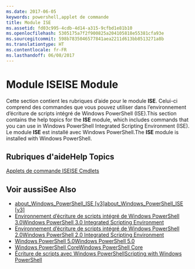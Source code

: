 ```yaml
---
ms.date: 2017-06-05
keywords: powershell,applet de commande
title: Module ISE
ms.assetid: fd03c995-4cdb-4d14-a315-9cfbd1e81b10
ms.openlocfilehash: 5305175a7f2f900825a204105818e55381cfa93e
ms.sourcegitcommit: 598b7835046577841aea2211d613bb8513271a8b
ms.translationtype: HT
ms.contentlocale: fr-FR
ms.lasthandoff: 06/08/2017
---
```

# <a name="ise-module"></a><span data-ttu-id="a1e45-103">Module ISE</span><span class="sxs-lookup"><span data-stu-id="a1e45-103">ISE Module</span></span>
<span data-ttu-id="a1e45-104">Cette section contient les rubriques d’aide pour le module **ISE**. Celui-ci comprend des commandes que vous pouvez utiliser dans l’environnement d’écriture de scripts intégré de Windows PowerShell (ISE).</span><span class="sxs-lookup"><span data-stu-id="a1e45-104">This section contains the help topics for the **ISE** module, which includes commands that you can use in Windows PowerShell Integrated Scripting Environment (ISE).</span></span> <span data-ttu-id="a1e45-105">Le module **ISE** est installé avec Windows PowerShell.</span><span class="sxs-lookup"><span data-stu-id="a1e45-105">The **ISE** module is installed with Windows PowerShell.</span></span>

## <a name="help-topics"></a><span data-ttu-id="a1e45-106">Rubriques d'aide</span><span class="sxs-lookup"><span data-stu-id="a1e45-106">Help Topics</span></span>
[<span data-ttu-id="a1e45-107">Applets de commande ISE</span><span class="sxs-lookup"><span data-stu-id="a1e45-107">ISE Cmdlets</span></span>](http://go.microsoft.com/fwlink/?LinkID=254686)

## <a name="see-also"></a><span data-ttu-id="a1e45-108">Voir aussi</span><span class="sxs-lookup"><span data-stu-id="a1e45-108">See Also</span></span>
- [<span data-ttu-id="a1e45-109">about_Windows_PowerShell_ISE [v3]</span><span class="sxs-lookup"><span data-stu-id="a1e45-109">about_Windows_PowerShell_ISE [v3]</span></span>](https://technet.microsoft.com/en-us/library/dfa54d47-60c6-4fff-8197-c747e8d411bb)
- [<span data-ttu-id="a1e45-110">Environnement d’écriture de scripts intégré de Windows PowerShell 3.0</span><span class="sxs-lookup"><span data-stu-id="a1e45-110">Windows PowerShell 3.0 Integrated Scripting Environment</span></span>](http://go.microsoft.com/fwlink/?LinkId=254681)
- [<span data-ttu-id="a1e45-111">Environnement d’écriture de scripts intégré de Windows PowerShell 2.0</span><span class="sxs-lookup"><span data-stu-id="a1e45-111">Windows PowerShell 2.0 Integrated Scripting Environment</span></span>](http://go.microsoft.com/fwlink/?LinkID=238569)
- [<span data-ttu-id="a1e45-112">Windows PowerShell 5.0</span><span class="sxs-lookup"><span data-stu-id="a1e45-112">Windows PowerShell 5.0</span></span>](../core-modules/Windows-PowerShell-5.0.md)
- [<span data-ttu-id="a1e45-113">Windows PowerShell Core</span><span class="sxs-lookup"><span data-stu-id="a1e45-113">Windows PowerShell Core</span></span>](https://technet.microsoft.com/en-us/library/4b75f1e4-f327-48f3-92ab-bf5435094d41)
- [<span data-ttu-id="a1e45-114">Écriture de scripts avec Windows PowerShell</span><span class="sxs-lookup"><span data-stu-id="a1e45-114">Scripting with Windows PowerShell</span></span>](../../getting-started/fundamental/Scripting-with-Windows-PowerShell.md)


